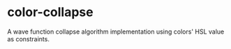 # color-collapse
A wave function collapse algorithm implementation using colors' HSL value as constraints.
